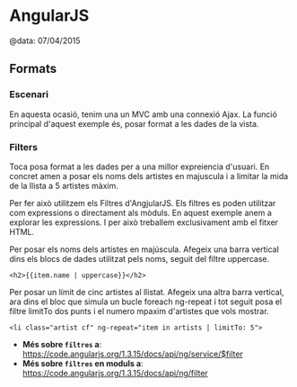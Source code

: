 
# AngularJS

@data: 07/04/2015

## Formats

### Escenari

En aquesta ocasió, tenim una un MVC amb una connexió Ajax. La funció principal
d'aquest exemple és, posar format a les dades de la vista.

### Filters

Toca posa format a les dades per a una millor expreiencia d'usuari. En concret
amen a posar els noms dels artistes en majuscula i a limitar la mida de la
llista a 5 artistes màxim.

Per fer això utilitzem els Filtres d'AngjularJS. Els filtres es poden utilitzar
com expressions o directament als mòduls. En aquest exemple anem a explorar les
expressions. I per això treballem exclusivament amb el fitxer HTML.

Per posar els noms dels artistes en majúscula. Afegeix una barra vertical dins
els blocs de dades utilitzat pels noms, seguit del filtre uppercase.

```
<h2>{{item.name | uppercase}}</h2>
```

Per posar un límit de cinc artistes al llistat. Afegeix una altra barra
vertical, ara dins el bloc que simula un bucle foreach ng-repeat i tot seguit
posa el filtre limitTo dos punts i el numero mpaxim d'artistes que vols mostrar.

```
<li class="artist cf" ng-repeat="item in artists | limitTo: 5">
```

- **Més sobre `filtres` a**: https://code.angularjs.org/1.3.15/docs/api/ng/service/$filter
- **Més sobre `filtres` en moduls a**: https://code.angularjs.org/1.3.15/docs/api/ng/filter
